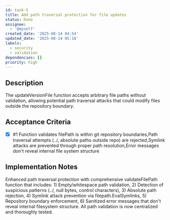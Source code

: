 ```yaml
---
id: task-5
title: Add path traversal protection for file updates
status: Done
assignee:
  - '@myself'
created_date: '2025-08-14 04:54'
updated_date: '2025-08-14 05:18'
labels:
  - security
  - validation
dependencies: []
priority: high
---
```


## Description

The updateVersionFile function accepts arbitrary file paths without validation, allowing potential path traversal attacks that could modify files outside the repository boundary.

## Acceptance Criteria
<!-- AC:BEGIN -->
- [x] #1 Function validates filePath is within git repository boundaries,Path traversal attempts (../, absolute paths outside repo) are rejected,Symlink attacks are prevented through proper path resolution,Error messages don't reveal internal file system structure
<!-- AC:END -->

## Implementation Notes

Enhanced path traversal protection with comprehensive validateFilePath function that includes: 1) Empty/whitespace path validation, 2) Detection of suspicious patterns (../, null bytes, control characters), 3) Absolute path rejection, 4) Symlink attack prevention via filepath.EvalSymlinks, 5) Repository boundary enforcement, 6) Sanitized error messages that don't reveal internal filesystem structure. All path validation is now centralized and thoroughly tested.

